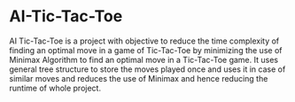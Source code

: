 # AI-Tic-Tac-Toe
AI Tic-Tac-Toe is a project with objective to reduce the time complexity of finding an optimal move in a game of Tic-Tac-Toe by minimizing the use of Minimax Algorithm to find an optimal move in a Tic-Tac-Toe game. It uses general tree structure to store the moves played once and uses it in case of similar moves and reduces the use of Minimax and hence reducing the runtime of whole project.
